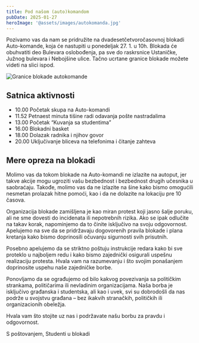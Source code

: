 ```yaml
---
title: Pod našom (auto)komandom
pubDate: 2025-01-27
heroImage: '@assets/images/autokomanda.jpg'
---
```


Pozivamo vas da nam se pridružite na dvadesetčetvoročasovnoj blokadi Auto-komande, koja će nastupiti u ponedeljak 27. 1. u 10h. Blokada će obuhvatiti deo Bulevara oslobođenja, pa sve do raskrsnice Ustaničke, Južnog bulevara i Nebojšine ulice. Tačno ucrtane granice blokade možete videti na slici ispod.

![Granice blokade autokomande](@assets/images/autokomanda-granice.png)

## Satnica aktivnosti

- 10.00 Početak skupa na Auto-komandi
- 11.52 Petnaest minuta tišine radi odavanja pošte nastradalima
- 13.00 Početak “Kuvanja sa studentima”
- 16.00 Blokadni basket
- 18.00 Dolazak radnika i njihov govor
- 20.00 Uključivanje bliceva na telefonima i čitanje zahteva

## Mere opreza na blokadi

Molimo vas da tokom blokade na Auto-komandi ne izlazite na autoput, jer takve akcije mogu ugroziti vašu bezbednost i bezbednost drugih učesnika u saobraćaju. Takođe, molimo vas da ne izlazite na šine kako bismo omogućili nesmetan prolazak hitne pomoći, kao i da ne dolazite na lokaciju pre 10 časova.

Organizacija blokade zamišljena je kao miran protest koji jasno šalje poruku, ali ne sme dovesti do incidenata ili nepotrebnih rizika. Ako se ipak odlučite na takav korak, napominjemo da to činite isključivo na svoju odgovornost. Apelujemo na sve da se pridržavaju dogovorenih pravila blokade i plana kretanja kako bismo doprinosili očuvanju sigurnosti svih prisutnih.

Posebno apelujemo da se striktno poštuju instrukcije redara kako bi sve proteklo u najboljem redu i kako bismo zajednički osigurali uspešnu realizaciju protesta. Hvala vam na razumevanju i što svojim ponašanjem doprinosite uspehu naše zajedničke borbe.

Ponovljamo da se ograđujemo od bilo kakvog povezivanja sa političkim strankama, političarima ili nevladinim organizacijama. Naša borba je isključivo građanska i studentska, ali kao i uvek, svi su dobrodošli da nas podrže u svojstvu građana – bez ikakvih stranačkih, političkih ili organizacionih obeležja.

Hvala vam što stojite uz nas i podržavate našu borbu za pravdu i odgovornost.

S poštovanjem,
Studenti u blokadi
